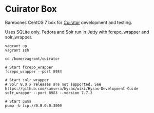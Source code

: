 # Cuirator Box

Barebones CentOS 7 box for [Cuirator](https://github.com/cu-library/cuirator) development and testing.

Uses SQLite only. Fedora and Solr run in Jetty with fcrepo_wrapper and solr_wrapper.

```
vagrant up
vagrant ssh

cd /home/vagrant/cuirator

# Start fcrepo_wrapper
fcrepo_wrapper --port 8984

# Start solr_wrapper
# Solr 8.0.x releases are not supported. See https://github.com/samvera/hyrax/wiki/Hyrax-Development-Guide
solr_wrapper --port 8983 --version 7.7.3

# Start puma
puma -b tcp://0.0.0.0:3000
```
